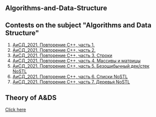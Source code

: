 ## Algorithms-and-Data-Structure
Contests on the subject "Algorithms and Data Structure"
-------------

1. [АиСД_2021. Повторение С++, часть 1.](https://official.contest.yandex.ru/contest/28903/problems/)
2. [АиСД_2021. Повторение С++, часть 2.](https://official.contest.yandex.ru/contest/28920/problems/)
3. [АиСД_2021. Повторение С++, часть 3. Строки](https://official.contest.yandex.ru/contest/29544/problems/)
4. [АиСД_2021. Повторение С++, часть 4. Массивы и матрицы](https://official.contest.yandex.ru/contest/29329/problems/)
5. [АиСД_2021. Повторение С++, часть 5. Безошибычный дек/стек NoSTL](https://official.contest.yandex.ru/contest/29768/problems/)
6. [АиСД_2021. Повторение С++, часть 6. Списки NoSTL](https://official.contest.yandex.ru/contest/29895/problems/)
7. [АиСД_2021. Повторение С++, часть 7. Деревья NoSTL](https://official.contest.yandex.ru/contest/30374/problems/)

## Theory of A&DS
<a href="Theory.md" target="_blank">Click here</a>
